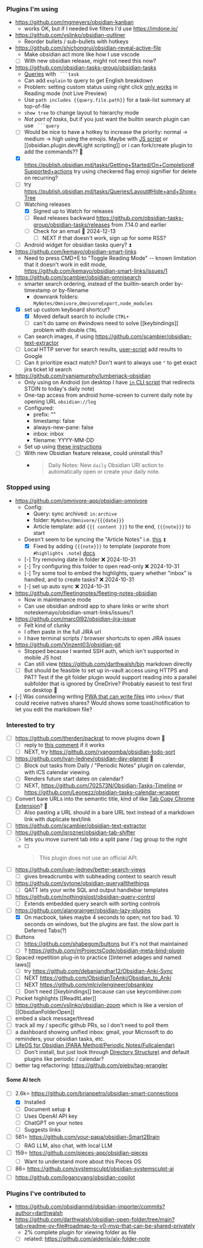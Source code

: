 ### Plugins I'm using
- https://github.com/mgmeyers/obsidian-kanban
	- works OK, but if I needed live filters I'd use https://imdone.io/
- https://github.com/vslinko/obsidian-outliner
    - Reorder bullets / sub-bullets with hotkeys
- https://github.com/shichongrui/obsidian-reveal-active-file
    - Make obsidian act more like how I use vscode
    - [ ] With new obsidian release, might not need this now?
- https://github.com/obsidian-tasks-group/obsidian-tasks
    - [Queries](https://publish.obsidian.md/tasks/Queries/About+Queries) with ```` ```task````
    - Can add `explain` to query to get English breakdown
    - Problem: setting custom status using right click [only works](https://publish.obsidian.md/tasks/Editing/Toggling+and+Editing+Statuses#'Change+task+status'+context+menu) in Reading mode (not Live Preview)
    - Use `path includes {{query.file.path}}` for a task-list summary at top-of-file
    - `show tree` to change layout to hierarchy mode
    - *Not part of tasks*, but if you just want the builtin search plugin can use ```` ```query````
    - [ ] Would be nice to have a hotkey to increase the priority: normal -> medium -> high using the emojis. Maybe with [JS script](https://github.com/eoureo/obsidian-runjs) or [[obsidian.plugin.dev#Light scripting]] or i can fork/create plugin to add the commands?? 🔼 
    - [x] https://publish.obsidian.md/tasks/Getting+Started/On+Completion#Supported+actions try using checkered flag emoji signifier for delete on recurring?
	- [ ] try https://publish.obsidian.md/tasks/Queries/Layout#Hide+and+Show+Tree
    - [ ] Watching releases
		- [x] Signed up to Watch for releases
		- [ ] Read releases backward https://github.com/obsidian-tasks-group/obsidian-tasks/releases from 7.14.0 and earlier
		- [ ] Check for an email 🛫 2024-12-13 
		    - [ ] NEXT if that doesn't work, sign up for some RSS?
	- [ ] Android widget for obsidian tasks query? ⏫ 
- https://github.com/kemayo/obsidian-smart-links
    - Need to press CMD+E to "Toggle Reading Mode" -- known limitation that it doesn't work in edit mode,  https://github.com/kemayo/obsidian-smart-links/issues/1
- https://github.com/scambier/obsidian-omnisearch
    - smarter search ordering, instead of the builtin-search order by-timestamp or by-filename
        - downrank folders: `MyNotes/Omnivore,OmnivoreExport,node_modules`
    - [x] set up custom keyboard shortcut?
        - [x] Moved default search to include `CTRL+`
        - [ ] can't do same on #windows need to solve [[keybindings]] problem with double `CTRL` 
    - Can search images, if using https://github.com/scambier/obsidian-text-extractor
    - [ ] Local HTTP server for search results, [user-script](https://publish.obsidian.md/omnisearch/Inject+Omnisearch+results+into+your+search+engine) add results to Google
    - [ ] Can it prioritize exact match? Don't want to always use `"` to get exact jira ticket Id search
- https://github.com/ryanjamurphy/lumberjack-obsidian
    - Only using on Android (on desktop I have [`in` CLI script](../in.ps1) that redirects STDIN to today's daily note)
    - One-tap access from android home-screen to current daily note by opening URL `obsidian://log`
    - Configured:
        - prefix: ""
        - timestamp: false
        - always-new-pane: false
        - inbox: inbox
        - filename: YYYY-MM-DD
	- Set up using [these instructions](https://github.com/ryanjamurphy/lumberjack-obsidian/pull/17/files)
	- [ ] With new Obsidian feature release, could uninstall this?
		- >Daily Notes: New `daily` Obsidian URI action to automatically open or create your daily note.
### Stopped using
- https://github.com/omnivore-app/obsidian-omnivore
    - Config: 
        - Query: sync archived: `in:archive`
        - folder: `MyNotes/Omnivore/{{{date}}}`
        - Article template: add `{{{ content }}}` to the end, `{{{note}}}` to start
    - Doesn't seem to be syncing the "Article Notes" i.e. [this](https://omnivore.app/me/mkdocs-linkcheck-py-pi-19230563b36) ⏫
        - [x] Fixed by adding `{{{note}}}` to template (*separate* from `#highlights .note`) [docs](https://docs.omnivore.app/integrations/obsidian.html#sync-all-the-items-into-a-single-note)
    - [-] Try removing date in folder ❌ 2024-10-31
    - [-] Try configuring this folder to open read-only ❌ 2024-10-31
    - [-] Try some tool to embed the highlights, query whether "inbox" is handled, and to create tasks? ❌ 2024-10-31
    - [-] set up auto sync ❌ 2024-10-31
- https://github.com/fleetingnotes/fleeting-notes-obsidian
    - Now in maintenance mode
    - Can use obsidian android app to share links or write short noteskemayo/obsidian-smart-links/issues/1
- https://github.com/marc0l92/obsidian-jira-issue
    - Felt kind of clunky
    - I often paste in the full JIRA url
    - I have terminal scripts / browser shortcuts to open JIRA issues
- https://github.com/Vinzent03/obsidian-git
	- Stopped because I wanted SSH auth, which isn't supported in mobile JS host
	- Can still view https://github.com/darthwalsh/bin markdown directly
	- [ ] But should be feasible to set up in-vault access using HTTPS and PAT? Test if the git folder plugin would support reading into a parallel subfolder that is ignored by OneDrive? Probably easiest to test first on desktop 🔼 
- [-] Was considering writing [PWA that can write files](https://whatpwacando.today/file-system/) into `inbox/` that could receive natives shares? Would shows some toast/notification to let you edit the markdown file?

### Interested to try
- [ ] https://github.com/therden/packrat to move plugins down 🔼 
	- [ ] reply to [this comment](https://www.reddit.com/r/ObsidianMD/comments/19aed04/comment/lnkpnmm/) if it works
	- [ ] NEXT, try https://github.com/ryangomba/obsidian-todo-sort
- [ ] https://github.com/ivan-lednev/obsidian-day-planner 🔼 
	- [ ] Block out tasks from Daily / "Periodic Notes" plugin on calendar, with ICS calendar viewing.
	- [ ] Renders future start dates on calendar?
	- [ ] NEXT, https://github.com/702573N/Obsidian-Tasks-Timeline or https://github.com/Leonezz/obsidian-tasks-calendar-wrapper
- [ ] Convert bare URLs into the semantic title, kind of like [Tab Copy Chrome Extension](https://chromewebstore.google.com/detail/tab-copy/micdllihgoppmejpecmkilggmaagfdmb)? 🔼 
	- [ ] Also pasting a URL should in a bare URL text instead of a markdown link with duplicate text/link
- [ ] https://github.com/scambier/obsidian-text-extractor
- [ ] https://github.com/jsrozner/obsidian-tab-shifter
	- [ ] lets you move current tab into a split pane / tag group to the right
	- [ ] >This plugin does not use an official API.
- [ ] https://github.com/ivan-lednev/better-search-views
	- [ ] gives breadcrumbs with subheading context to search result
- [ ] https://github.com/sytone/obsidian-queryallthethings
	- [ ] QATT lets your write SQL and output handlebar templates
- [ ] https://github.com/nothingislost/obsidian-query-control
    - [ ] Extends embedded query search with sorting controls
- [ ] https://github.com/alangrainger/obsidian-lazy-plugins
	- [x] On macbook, takes maybe 4 seconds to open; not too bad. 10 seconds on windows, but the plugins are fast. the slow part is Deferred Tabs(?)
- [ ] Buttons
	- [ ] https://github.com/shabegom/buttons but it's not that maintained
	- [ ] ? https://github.com/mProjectsCode/obsidian-meta-bind-plugin
- [ ] Spaced repetition plug-in to practice [[Internet adages and named laws]]
	- [ ] try https://github.com/debanjandhar12/Obsidian-Anki-Sync
	- [ ] NEXT https://github.com/ObsidianToAnki/Obsidian_to_Anki
	- [ ] NEXT https://github.com/mlcivilengineer/obsankipy
  - [ ] Don't need [[keybindings]] because can use keycombiner.com
- [ ] Pocket highlights [[ReadItLater]]
- [ ] https://github.com/vslinko/obsidian-zoom which is like a version of [[ObsidianFolderOpen]]
- [ ] embed a slack message/thread
- [ ] track all my / specific github PRs, so I don't need to poll them
- [ ] a dashboard showing unified inbox: gmail, your Microsoft to do reminders, your obsidian tasks, etc.
- [ ] [LifeOS for Obsidian (PARA Method/Periodic Notes/Fullcalendar)](https://lifeos.vip/) 
	- [ ] Don't install, but just look through [Directory Structure)](https://lifeos.vip/guide/quick-start/directory-structure.html) and default plugins like periodic / calendar?
- [ ] better tag refactoring: https://github.com/pjeby/tag-wrangler
#### Some AI tech
- [ ] 2.6k⭐️ https://github.com/brianpetro/obsidian-smart-connections
    - [x] Installed
    - [ ] Document setup ⏫ 
    - [ ] Uses OpenAI API key
    - [ ] ChatGPT on your notes
    - [ ] Suggests links
- [ ] 561⭐️ https://github.com/your-papa/obsidian-Smart2Brain
    - [ ] RAG LLM, also chat, with local LLM
- [ ] 159⭐️ https://github.com/pieces-app/obsidian-pieces
    - [ ] Want to understand more about this Pieces OS
- [ ] 86⭐️ https://github.com/systemsculpt/obsidian-systemsculpt-ai
- [ ] https://github.com/logancyang/obsidian-copilot

### Plugins I've contributed to
- https://github.com/obsidianmd/obsidian-importer/commits?author=darthwalsh
- https://github.com/darthwalsh/obsidian-open-folder/tree/main?tab=readme-ov-file#roadmap-to-v0-mvp-that-can-be-shared-privately
	- 2% complete plugin for viewing folder as file
	- [ ] related: https://github.com/aidenlx/alx-folder-note
